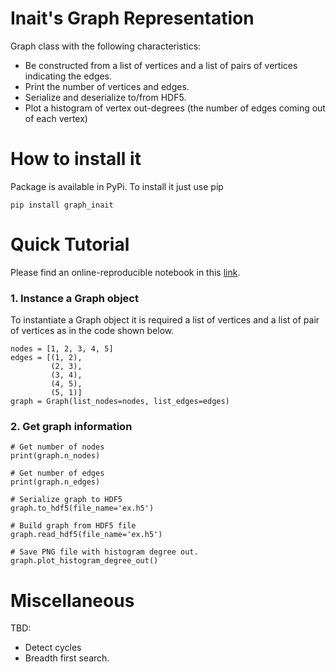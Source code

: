 # Inait's Graph Representation
Graph class with the following characteristics:
- Be constructed from a list of vertices and a list of pairs of vertices indicating the edges.
- Print the number of vertices and edges.
- Serialize and deserialize to/from HDF5.
- Plot a histogram of vertex out-degrees (the number of edges coming out of each vertex)

# How to install it
Package is available in PyPi. To install it just  use pip
```
pip install graph_inait
```

# Quick Tutorial
Please find an online-reproducible notebook in this [link](https://colab.research.google.com/drive/1g9baRG590EORI_OoCd_KiK-9s79xqtJ_?usp=sharing).
### 1. Instance a Graph object
To instantiate a Graph object it is required a list of vertices and a list of pair of vertices as in the code shown below.
```
nodes = [1, 2, 3, 4, 5]
edges = [(1, 2),
         (2, 3),
         (3, 4),
         (4, 5),
         (5, 1)]
graph = Graph(list_nodes=nodes, list_edges=edges)
```

### 2. Get graph information
```
# Get number of nodes
print(graph.n_nodes)

# Get number of edges
print(graph.n_edges)

# Serialize graph to HDF5
graph.to_hdf5(file_name='ex.h5')

# Build graph from HDF5 file
graph.read_hdf5(file_name='ex.h5')

# Save PNG file with histogram degree out.
graph.plot_histogram_degree_out()
```

# Miscellaneous
TBD:
- Detect cycles
- Breadth first search.
 
